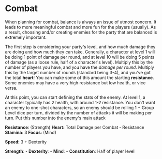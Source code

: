 # Combat
When planning for combat, balance is always an issue of utmost concern. It leads to more meaningful combat and more fun for the players (usually). As a result, choosing and/or creating enemies for the party that are balanced is extremely important.

The first step is considering your party's level, and how much damage they are doing and how much they can take. Generally, a character at level 1 will be doing 1 point of damage per round, and at level 10 will be doing 5 points of damage (as a loose rule, half of a character's level). Multiply this by the number of players you have, and you have the *damage per round*. Multiply this by the target number of rounds (standard being 3-4), and you've got the total **heart**! You can make some of this amount the starting **resistance**. Some enemies may have a very high resistance but low health, or vice versa.

At this point, you can start defining the stats of the enemy. At level 1, a character typically has 2 health, with around 1-2 resistance. You don't want an enemy to one-shot characters, so an enemy should be rolling 1 + Group Level dice per turn, divided by the number of attacks it will be making per turn. Put this number into the enemy's main attack

**Resistance**: (Strength)
**Heart:** Total Damage per Combat - Resistance
**Stamina**: 3
**Focus**: (Mind)

**Speed**: 3 + Dexterity

**Strength**: -
**Dexterity**: -
**Mind**: -
**Constitution**: Half of player level
